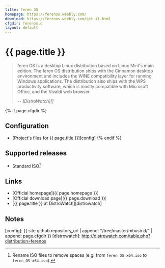 ```yaml
---
title: feren OS
homepage: https://ferenos.weebly.com/
download: https://ferenos.weebly.com/get-it.html
cfgdir: ferenos.d
layout: default
---
```


# {{ page.title }}

> feren OS is a desktop Linux distribution based on Linux Mint's main edition.
> The feren OS distribution ships with the Cinnamon desktop environment and
> includes the WINE compatibility layer for running Windows applications. The
> distribution also ships with the WPS productivity software, which is mostly
> compatible with Microsoft Office, and the Vivaldi web browser.
>
> -- <cite markdown="1">[DistroWatch][]</cite>


{% if page.cfgdir %}
## Configuration

- [Project's files for {{ page.title }}][config]
{% endif %}


## Supported releases

- Standard ISO[^note1]


## Links

- [Official homepage]({{ page.homepage }})
- [Official download page]({{ page.download }})
- [{{ page.title }} at DistroWatch][distrowatch]


## Notes

[^note1]: Rename ISO files to remove spaces (e.g. from `feren OS x64.iso` to `feren_OS-x64.iso`).


[config]: {{ site.github.repository_url | append: "/tree/master/mbusb.d/" | append: page.cfgdir }}
[distrowatch]: http://distrowatch.com/table.php?distribution=ferenos
